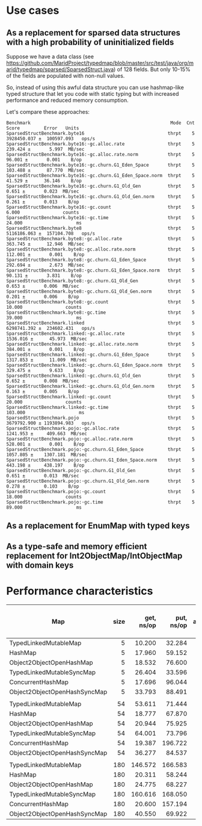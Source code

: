 # Use cases

## As a replacement for sparsed data structures with a high probability of uninitialized fields 

Suppose we have a data class (see https://github.com/MaridProject/typedmap/blob/master/src/test/java/org/marid/typedmap/sparsed/SparsedStruct.java) of 128 fields. But only 10-15% of the fields are populated with non-null values.

So, instead of using this awful data structure you can use hashmap-like typed structure that let you code with static typing but with increased performance and reduced memory consumption.

Let's compare these approaches:

```
Benchmark                                                    Mode  Cnt        Score         Error   Units
SparsedStructBenchmark.byte16                               thrpt    5  3928450.037 ±  100597.093   ops/s
SparsedStructBenchmark.byte16:·gc.alloc.rate                thrpt    5      239.424 ±       5.997  MB/sec
SparsedStructBenchmark.byte16:·gc.alloc.rate.norm           thrpt    5       96.001 ±       0.001    B/op
SparsedStructBenchmark.byte16:·gc.churn.G1_Eden_Space       thrpt    5      103.488 ±      87.770  MB/sec
SparsedStructBenchmark.byte16:·gc.churn.G1_Eden_Space.norm  thrpt    5       41.529 ±      36.146    B/op
SparsedStructBenchmark.byte16:·gc.churn.G1_Old_Gen          thrpt    5        0.651 ±       0.023  MB/sec
SparsedStructBenchmark.byte16:·gc.churn.G1_Old_Gen.norm     thrpt    5        0.261 ±       0.013    B/op
SparsedStructBenchmark.byte16:·gc.count                     thrpt    5        6.000                counts
SparsedStructBenchmark.byte16:·gc.time                      thrpt    5       24.000                    ms
SparsedStructBenchmark.byte8                                thrpt    5  5116186.063 ±  157104.708   ops/s
SparsedStructBenchmark.byte8:·gc.alloc.rate                 thrpt    5      363.745 ±      12.946  MB/sec
SparsedStructBenchmark.byte8:·gc.alloc.rate.norm            thrpt    5      112.001 ±       0.001    B/op
SparsedStructBenchmark.byte8:·gc.churn.G1_Eden_Space        thrpt    5      292.694 ±       2.673  MB/sec
SparsedStructBenchmark.byte8:·gc.churn.G1_Eden_Space.norm   thrpt    5       90.131 ±       3.831    B/op
SparsedStructBenchmark.byte8:·gc.churn.G1_Old_Gen           thrpt    5        0.653 ±       0.006  MB/sec
SparsedStructBenchmark.byte8:·gc.churn.G1_Old_Gen.norm      thrpt    5        0.201 ±       0.006    B/op
SparsedStructBenchmark.byte8:·gc.count                      thrpt    5       10.000                counts
SparsedStructBenchmark.byte8:·gc.time                       thrpt    5       39.000                    ms
SparsedStructBenchmark.linked                               thrpt    5  6298741.392 ±  234602.431   ops/s
SparsedStructBenchmark.linked:·gc.alloc.rate                thrpt    5     1536.016 ±      45.973  MB/sec
SparsedStructBenchmark.linked:·gc.alloc.rate.norm           thrpt    5      384.001 ±       0.001    B/op
SparsedStructBenchmark.linked:·gc.churn.G1_Eden_Space       thrpt    5     1317.853 ±      11.009  MB/sec
SparsedStructBenchmark.linked:·gc.churn.G1_Eden_Space.norm  thrpt    5      329.475 ±       9.633    B/op
SparsedStructBenchmark.linked:·gc.churn.G1_Old_Gen          thrpt    5        0.652 ±       0.008  MB/sec
SparsedStructBenchmark.linked:·gc.churn.G1_Old_Gen.norm     thrpt    5        0.163 ±       0.005    B/op
SparsedStructBenchmark.linked:·gc.count                     thrpt    5       20.000                counts
SparsedStructBenchmark.linked:·gc.time                      thrpt    5      103.000                    ms
SparsedStructBenchmark.pojo                                 thrpt    5  3679792.900 ± 1193894.983   ops/s
SparsedStructBenchmark.pojo:·gc.alloc.rate                  thrpt    5     1241.953 ±     409.663  MB/sec
SparsedStructBenchmark.pojo:·gc.alloc.rate.norm             thrpt    5      528.001 ±       0.001    B/op
SparsedStructBenchmark.pojo:·gc.churn.G1_Eden_Space         thrpt    5     1057.805 ±    1307.181  MB/sec
SparsedStructBenchmark.pojo:·gc.churn.G1_Eden_Space.norm    thrpt    5      443.198 ±     438.197    B/op
SparsedStructBenchmark.pojo:·gc.churn.G1_Old_Gen            thrpt    5        0.651 ±       0.013  MB/sec
SparsedStructBenchmark.pojo:·gc.churn.G1_Old_Gen.norm       thrpt    5        0.278 ±       0.103    B/op
SparsedStructBenchmark.pojo:·gc.count                       thrpt    5       18.000                counts
SparsedStructBenchmark.pojo:·gc.time                        thrpt    5       89.000                    ms
```

## As a replacement for EnumMap with typed keys

## As a type-safe and memory efficient replacement for Int2ObjectMap/IntObjectMap with domain keys

# Performance characteristics

| Map                           | size | get, ns/op | put, ns/op | put GC alloc.rate, B/op | put GC time, ms |
|-------------------------------|-----:|-----------:|-----------:|------------------------:|----------------:|
| TypedLinkedMutableMap         |    5 |     10.200 |     32.284 |                      27 |             110 |  
| HashMap                       |    5 |     17.960 |     59.152 |                      60 |             136 |
| Object2ObjectOpenHashMap      |    5 |     18.532 |     76.600 |                      77 |             127 |
| TypedLinkedMutableSyncMap     |    5 |     26.404 |     33.596 |                      27 |             112 |
| ConcurrentHashMap             |    5 |     17.696 |     96.044 |                      64 |              82 |
| Object2ObjectOpenHashSyncMap  |    5 |     33.793 |     88.491 |                      85 |             123 |
|                               |      |            |            |                         |                 |
| TypedLinkedMutableMap         |   54 |     53.611 |     71.444 |                      22 |             122 |
| HashMap                       |   54 |     18.777 |     67.870 |                      49 |             101 |
| Object2ObjectOpenHashMap      |   54 |     20.944 |     75.925 |                      37 |             117 |
| TypedLinkedMutableSyncMap     |   54 |     64.001 |     73.796 |                      22 |             115 |
| ConcurrentHashMap             |   54 |     19.387 |    196.722 |                      58 |             123 |
| Object2ObjectOpenHashSyncMap  |   54 |     36.277 |     84.537 |                      38 |             181 |
|                               |      |            |            |                         |                 |
| TypedLinkedMutableMap         |  180 |    146.572 |    166.583 |                      22 |              52 |
| HashMap                       |  180 |     20.311 |     58.244 |                      41 |              91 |
| Object2ObjectOpenHashMap      |  180 |     24.775 |     68.227 |                      23 |             142 | 
| TypedLinkedMutableSyncMap     |  180 |    160.616 |    168.050 |                      22 |              54 |
| ConcurrentHashMap             |  180 |     20.600 |    157.194 |                      47 |             114 | 
| Object2ObjectOpenHashSyncMap  |  180 |     40.550 |     69.922 |                      23 |             129 |
